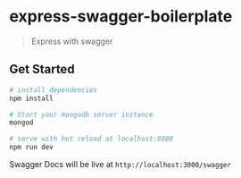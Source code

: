# express-swagger-boilerplate
> Express with swagger

## Get Started

``` bash
# install dependencies
npm install

# Start your mongodb server instance
mongod

# serve with hot reload at localhost:8080
npm run dev
```

Swagger Docs will be live at `http://localhost:3000/swagger`
